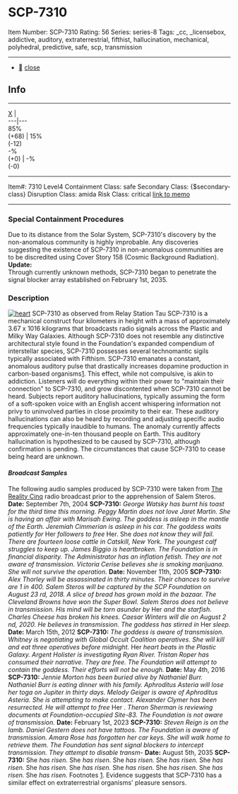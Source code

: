 # SCP-7310
Item Number: SCP-7310
Rating: 56
Series: series-8
Tags: _cc, _licensebox, addictive, auditory, extraterrestrial, fifthist, hallucination, mechanical, polyhedral, predictive, safe, scp, transmission

---

  * [](javascript:;)
[close](javascript:;)
## Info
* * *
[X](javascript:;)
|   
---|---  
85%  
(+68) | 15%  
(-12)  
-%  
(+0) | -%  
(-0)  
* * *

Item#: 7310
Level4
Containment Class:
safe
Secondary Class:
{$secondary-class}
Disruption Class:
amida
Risk Class:
critical
[link to memo](/classification-committee-memo)  

* * *
### Special Containment Procedures
  
Due to its distance from the Solar System, SCP-7310's discovery by the non-anomalous community is highly improbable. Any discoveries suggesting the existence of SCP-7310 in non-anomalous communities are to be discredited using Cover Story 158 (Cosmic Background Radiation). 
**Update:**  
Through currently unknown methods, SCP-7310 began to penetrate the signal blocker array established on February 1st, 2035.
### Description
[![heart](https://scp-wiki.wdfiles.com/local--resized-images/scp-7310/heart/medium.jpg)](https://scp-wiki.wdfiles.com/local--files/scp-7310/heart)
SCP-7310 as observed from Relay Station Tau
SCP-7310 is a mechanical construct four kilometers in height with a mass of approximately 3.67 x 1016 kilograms that broadcasts radio signals across the Plastic and Milky Way Galaxies. Although SCP-7310 does not resemble any distinctive architectural style found in the Foundation's expanded compendium of interstellar species, SCP-7310 possesses several technomantic sigils typically associated with Fifthism.
SCP-7310 emanates a constant, anomalous auditory pulse that drastically increases dopamine production in carbon-based organisms[1](javascript:;). This effect, while not compulsive, is akin to addiction. Listeners will do everything within their power to "maintain their connection" to SCP-7310, and grow discontented when SCP-7310 cannot be heard.
Subjects report auditory hallucinations, typically assuming the form of a soft-spoken voice with an English accent whispering information not privy to uninvolved parties in close proximity to their ear. These auditory hallucinations can also be heard by recording and adjusting specific audio frequencies typically inaudible to humans. The anomaly currently affects approximately one-in-ten thousand people on Earth. This auditory hallucination is hypothesized to be caused by SCP-7310, although confirmation is pending.
The circumstances that cause SCP-7310 to cease being heard are unknown.
#### _Broadcast Samples_
The following audio samples produced by SCP-7310 were taken from [The Reality Cinq](https://scp-wiki.wikidot.com/scp-5967) radio broadcast prior to the apprehension of Salem Steros.
**Date:** September 7th, 2004
**SCP-7310:** _George Watsky has burnt his toast for the third time this morning. Peggy Martin does not love Jaret Martin. She is having an affair with Marisah Ewing. The goddess is asleep in the mantle of the Earth. Jeremiah Cimmerian is asleep in his car. The goddess waits patiently for_ Her _followers to free_ Her. She _does not know they will fail. There are fourteen loose cattle in Catskill, New York. The youngest calf struggles to keep up. James Biggio is heartbroken. The Foundation is in financial disparity. The Administrator has an inflation fetish. They are not aware of transmission. Victoria Cerise believes she is smoking marijuana. She will not survive the operation._
**Date:** November 11th, 2005
**SCP-7310:** _Alex Thorley will be assassinated in thirty minutes. Their chances to survive are 1 in 400. Salem Steros will be captured by the SCP Foundation on August 23 rd, 2018. A slice of bread has grown mold in the bazaar. The Cleveland Browns have won the Super Bowl. Salem Steros does not believe in transmission. His mind will be torn asunder by_ Her _and the starfish. Charles Cheese has broken his knees. Caesar Winters will die on August 2 nd, 2020. He believes in transmission. The goddess has stirred in_ Her _sleep._
**Date:** March 15th, 2012
**SCP-7310:** _The goddess is aware of transmission. Whitney is negotiating with Global Occult Coalition operatives. She will kill and eat three operatives before midnight._ Her _heart beats in the Plastic Galaxy. Argent Holister is investigating Ryan River. Tristan Roper has consumed their narrative. They are free. The Foundation will attempt to contain the goddess. Their efforts will not be enough._
**Date:** May 4th, 2016
**SCP-7310:** _Jennie Morton has been buried alive by Nathaniel Burr. Nathaniel Burr is eating dinner with his family. Aphroditus Asteria will lose her toga on Jupiter in thirty days. Melody Geiger is aware of Aphroditus Asteria. She is attempting to make contact. Alexander Clymer has been resurrected. He will attempt to free_ Her _. Theron Sherman is reviewing documents at Foundation-occupied Site-83. The Foundation is not aware of transmission._
**Date:** February 1st, 2023
**SCP-7310:** _Steven Reign is on the lamb. Daniel Gestern does not have tattoos. The Foundation is aware of transmission. Amara Rose has forgotten her car keys. She will walk home to retrieve them. The Foundation has sent signal blockers to intercept transmission. They attempt to disable transm-_
**Date:** August 5th, 2035
**SCP-7310:** She _has risen._ She _has risen._ She _has risen._ She _has risen._ She _has risen._ She _has risen._ She _has risen._ She _has risen._ She _has risen._ She _has risen._ She _has risen._
Footnotes
[1](javascript:;). Evidence suggests that SCP-7310 has a similar effect on extraterrestrial organisms' pleasure sensors.